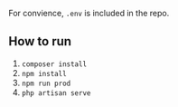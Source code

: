 For convience, `.env` is included in the repo.

## How to run

1. `composer install`
2. `npm install`
3. `npm run prod`
4. `php artisan serve`


